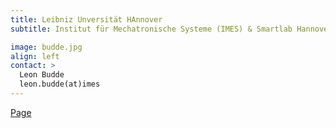 ```yaml
---
title: Leibniz Unversität HAnnover
subtitle: Institut für Mechatronische Systeme (IMES) & Smartlab Hannover

image: budde.jpg
align: left
contact: >
  Leon Budde
  leon.budde(at)imes
---
```


[Page](https://www.imes.uni-hannover.de/de/institut/team/m-sc-leon-budde)
